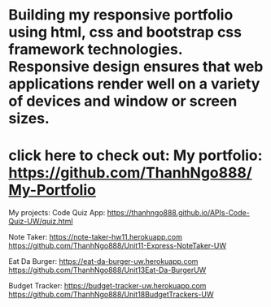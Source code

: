 Building my responsive portfolio using html, css and bootstrap css framework technologies. Responsive design ensures that web applications render well on a variety of devices and window or screen sizes. 
==================================================================================================
click here to check out:
My portfolio: https://github.com/ThanhNgo888/My-Portfolio
==================================================================================================
My projects: 
Code Quiz App: https://thanhngo888.github.io/APIs-Code-Quiz-UW/quiz.html

Note Taker: https://note-taker-hw11.herokuapp.com
            https://github.com/ThanhNgo888/Unit11-Express-NoteTaker-UW

Eat Da Burger: https://eat-da-burger-uw.herokuapp.com
               https://github.com/ThanhNgo888/Unit13Eat-Da-BurgerUW

Budget Tracker: https://budget-tracker-uw.herokuapp.com
                https://github.com/ThanhNgo888/Unit18BudgetTrackers-UW
